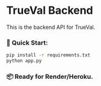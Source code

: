 # TrueVal Backend

This is the backend API for TrueVal.

### 🚀 Quick Start:
```bash
pip install -r requirements.txt
python app.py
```

### 📦 Ready for Render/Heroku.
